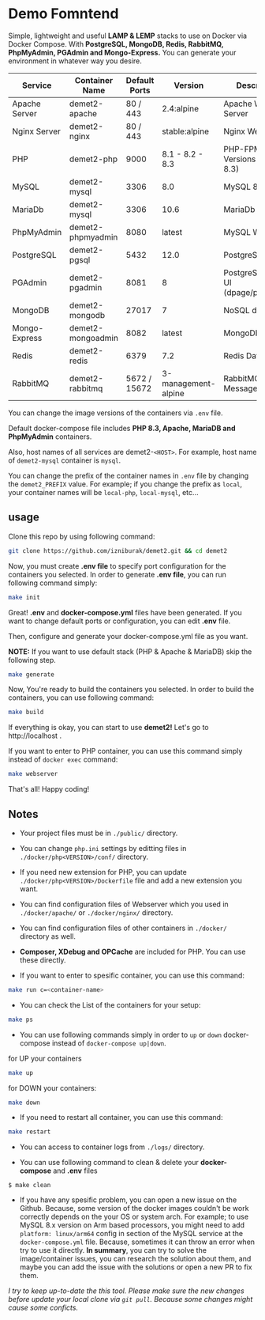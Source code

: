 # Demo Fomntend

Simple, lightweight and useful **LAMP & LEMP** stacks to use on Docker via Docker Compose. With **PostgreSQL, MongoDB, Redis, RabbitMQ, PhpMyAdmin, PGAdmin and Mongo-Express.** You can generate your environment in whatever way you desire.

| Service       | Container Name   | Default Ports | Version       | Description                      |
|---------------|------------------|---------------|---------------|----------------------------------|
| Apache Server | demet2-apache     | 80 / 443      | 2.4:alpine    | Apache Web Server                |
| Nginx Server  | demet2-nginx      | 80 / 443      | stable:alpine | Nginx Web Server                 |
| PHP           | demet2-php        | 9000          | 8.1 - 8.2 - 8.3 | PHP-FPM Versions (Default: 8.3)       |
| MySQL         | demet2-mysql      | 3306          | 8.0           | MySQL 8.0       |
| MariaDb         | demet2-mysql      | 3306          | 10.6           | MariaDb 10.6       |
| PhpMyAdmin    | demet2-phpmyadmin | 8080          | latest        | MySQL Web UI                     |
| PostgreSQL    | demet2-pgsql      | 5432          | 12.0          | PostgreSQL 12.0. |
| PGAdmin       | demet2-pgadmin    | 8081          | 8        | PostgreSQL Web UI (dpage/pgadmin4)               |
| MongoDB       | demet2-mongodb    | 27017         | 7        | NoSQL database                   |
| Mongo-Express | demet2-mongoadmin | 8082          | latest        | MongoDB Web UI                   |
| Redis         | demet2-redis      | 6379          | 7.2           | Redis Database                   |
| RabbitMQ      | demet2-rabbitmq   | 5672 / 15672  | 3-management-alpine  | RabbitMQ Message Queue           |

You can change the image versions of the containers via `.env` file.

Default docker-compose file includes **PHP 8.3, Apache, MariaDB and PhpMyAdmin** containers.

Also, host names of all services are demet2-`<HOST>`. For example, host name of `demet2-mysql` container is `mysql`.

You can change the prefix of the container names in `.env` file by changing the `demet2_PREFIX` value. For example; if you change the prefix as `local`, your container names will be `local-php`, `local-mysql`, etc...

## usage
Clone this repo by using following command:
```bash
git clone https://github.com/izniburak/demet2.git && cd demet2
```
Now, you must create **.env file** to specify port configuration for the containers you selected. In order to generate **.env file**, you can run following command simply:
```bash
make init
```
Great! **.env** and **docker-compose.yml** files have been generated.
If you want to change default ports or configuration,
you can edit **.env** file.

Then, configure and generate your docker-compose.yml file as you want.

**NOTE:** If you want to use default stack (PHP & Apache & MariaDB) skip the following step.
```bash
make generate
```

Now, You're ready to build the containers you selected.
In order to build the containers, you can use following command:
```bash
make build
```
If everything is okay, you can start to use **demet2!**
Let's go to http://localhost .

If you want to enter to PHP container, you can use this command simply instead of `docker exec` command:
```bash
make webserver
```

That's all! Happy coding!

## Notes
- Your project files must be in `./public/` directory.

- You can change `php.ini` settings by editting files in `./docker/php<VERSION>/conf/` directory.

- If you need new extension for PHP, you can update `./docker/php<VERSION>/Dockerfile` file and add a new extension you want.

- You can find configuration files of Webserver which you used in `./docker/apache/` or `./docker/nginx/` directory.

- You can find configuration files of other containers in `./docker/` directory as well.

- **Composer, XDebug and OPCache** are included for PHP. You can use these directly.

- If you want to enter to spesific container, you can use this command:
```bash
make run c=<container-name>
```

- You can check the List of the containers for your setup:
```bash
make ps
```

- You can use following commands simply in order to `up` or `down` docker-compose instead of `docker-compose up|down`.

for UP your containers
```bash
make up
```
for DOWN your containers:
```bash
make down
```

- If you need to restart all container, you can use this command:
```bash
make restart
```

- You can access to container logs from `./logs/` directory.

- You can use following command to clean & delete your **docker-compose** and **.env** files
```
$ make clean
```

- If you have any spesific problem, you can open a new issue on the Github. Because, some version of the docker images couldn't be work correctly depends on the your OS or system arch. For example; to use MySQL 8.x version on Arm based processors, you might need to add `platform: linux/arm64` config in section of the MySQL service at the `docker-compose.yml` file. Because, sometimes it can throw an error when try to use it directly.
**In summary**, you can try to solve the image/container issues, you can research the solution about them, and maybe you can add the issue with the solutions or open a new PR to fix them.


*I try to keep up-to-date the this tool. Please make sure the new changes before update your local clone via `git pull`. Because some changes might cause some conficts.*

